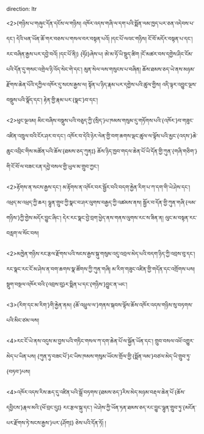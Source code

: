 direction: ltr

<2>(གཉིས་པ་གཞུང་དོན་དངོས་ལ་གཉིས། འཁོར་འདས་གཞི་ལ་དག་པའི་སྨོན་ལམ་ཁྱད་པར་ཅན་འདེབས་པ་དང་། དེའི་ཕན་ཡོན་ཆོ་གར་བཅས་པ་གསལ་བར་བསྟན་པའོ། །དང་པོ་ལའང་གཉིས། ངོ་བོ་མདོར་བསྟན་པ་དང་། རང་བཞིན་རྒྱས་པར་དབྱེ་བའོ། །དང་པོ་ནི།) {ཧོཿ}ཞེས་པ། ཨེ་མ་ཧོ་ཡི་སྡུད་ཚིག །ངོ་མཚར་བས་དགྱེས་ཤིང་ངོམ་པའི་དོན་དུ་གསང་འགྲེལ་ཉི་འོད་སེང་གེ་དང་། མུན་སེལ་ལས་གསུངས་པ་བཞིན། ཆོས་ཐམས་ཅད་ཡེ་ནས་མཉམ་རྫོགས་ཆེན་པོའི་དཀྱིལ་འཁོར་དུ་སངས་རྒྱས་ལ། སྟོན་པ་ཉིད་རྣམ་པར་དགྱེས་པའི་ཚུལ་གྱིས། འདི་ལྟར་འབྱུང་ལྔས་བསྡུས་པའི་སྣོད་དང་། རྟེན་གྱི་རྣམ་པར་{སྣང་}བ་དང་། 

<2>ཕུང་ལྔའམ། མིང་བཞིས་བསྡུས་པའི་བཅུད་ཀྱི་{སྲིད་}པ་ཁམས་གསུམ་དུ་གཏོགས་པའི་{འཁོར་}བ་གཟུང་འཛིན་འཁྲུལ་བའི་ངོར་ཤར་བ་དང་། འཁོར་བ་དེའི་ཉེར་ལེན་གྱི་བག་ཆགས་ལྡང་ཚུལ་ལ་ལྟོས་པའི་མྱང་{འདས་}ཆེ་ཆུང་འབྲིང་གིས་མཚོན་པའི་ཆོས་{ཐམས་ཅད་ཀུན༔} ཆོས་ཉིད་ཁྱབ་གདལ་ཆེན་པོ་ཡི་དོན་གྱི་ཀུན་{གཞི་གཅིག་}གི་ངོ་བོ་ལ་བཟང་ངན་དབྱེ་བསལ་གྱི་ཡུལ་མ་གྲུབ་ཀྱང་། 

<2>རྟོགས་ན་སངས་རྒྱས་དང་། མ་རྟོགས་ན་འཁོར་བར་སྦྱོར་བའི་བདག་རྐྱེན་རིག་པ་ཀ་དག་གི་ཡེ་ཤེས་དང་། འཕྲད་མ་འཕྲད་ཀྱི་ཆར། ལྷུན་གྲུབ་ཀྱི་སྣང་བ་ཤར་ལུགས་བརྒྱད་ཀྱི་འཚམས་ནས། སྦྱོར་བ་དོན་གྱི་ཀུན་གཞི་{ལམ་གཉིས་}ཀྱི་གྱེས་མདོར་བྱུང་ཞིང་། དེར་རང་སྣང་བྱེ་བྲག་ཕྱེད་ནས་གནས་ལུགས་རང་ས་ཟིན་ན། ལུང་མ་བསྟན་རང་བརླག་ལ་སོང་བས། 

<2>མཁྱེན་གཉིས་རང་རྩལ་རྫོགས་པའི་སངས་རྒྱས་སྐུ་གསུམ་འདུ་འབྲལ་མེད་པའི་བདག་ཉིད་ཀྱི་འབྲས་བུ་དང་། རང་སྣང་རང་ངོ་མ་ཤེས་ན་བག་ཆགས་སྣ་ཚོགས་ཀྱི་ཀུན་གཞི། མ་རིག་གཟུང་འཛིན་གྱི་གདོན་དང་འགྲོགས་པས། སྡུག་བསྔལ་འཁོར་བའི་{འབྲས་བུ}ར་སྨིན་པ་དང་{གཉིས་}བྱུང་ན་ཡང་། 

<3>{རིག་དང་མ་རིག་}གི་རྐྱེན་ནམ། {ཆོ་འཕྲུལ་ལ་}གནས་སྐབས་ལྟོས་ཆོས་འཁོར་འདས་གཉིས་སུ་བཏགས་པའི་མིང་ཙམ་ལས། 

<4>རང་ངོ་ཡེ་ནས་འདུས་མ་བྱས་པའི་གཏིང་གསལ་ཀ་དག་ཆེན་པོ་ལ་སྐྱོན་ཡོན་དང་། གྲུབ་བསལ་འཕོ་འགྱུར་མེད་པ་ཡིན་པས། {ཀུན་ཏུ་བཟང་པོ་}ང་ཡིས་ཁམས་གསུམ་ཡོངས་གྲོལ་གྱི་{སྨོན་ལམ་}བཙལ་མེད་ཡི་གྲུབ་ཏུ་{བཏབ་}པས། 

<4>འཁོར་འདས་རིས་ཆད་དུ་འཛིན་པའི་སྒྲོ་བཏགས་{ཐམས་ཅད་}རིས་མེད་མཉམ་བརྡལ་ཆེན་པོ་{ཆོས་དབྱིངས་}རྣལ་མའི་{ཕོ་བྲང་དུ༔} རང་རྩལ་སྐུ་དང་། ཡེ་ཤེས་ཀྱི་ཡོན་ཏན་ཐམས་ཅད་རང་བྱུང་ལྷུན་གྲུབ་ཏུ་{མངོན་པར་རྫོགས་ཏེ་སངས་རྒྱས་}པར་{ཤོག༔} ཅེས་པའི་དོན་ཏོ། །
